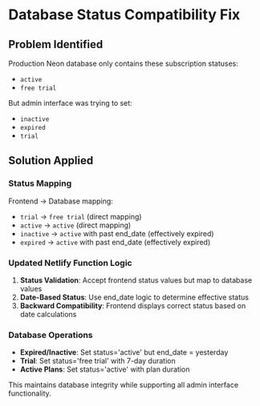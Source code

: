 # Database Status Compatibility Fix

## Problem Identified
Production Neon database only contains these subscription statuses:
- `active` 
- `free trial`

But admin interface was trying to set:
- `inactive`
- `expired` 
- `trial`

## Solution Applied

### Status Mapping
Frontend → Database mapping:
- `trial` → `free trial` (direct mapping)
- `active` → `active` (direct mapping)
- `inactive` → `active` with past end_date (effectively expired)
- `expired` → `active` with past end_date (effectively expired)

### Updated Netlify Function Logic
1. **Status Validation**: Accept frontend status values but map to database values
2. **Date-Based Status**: Use end_date logic to determine effective status
3. **Backward Compatibility**: Frontend displays correct status based on date calculations

### Database Operations
- **Expired/Inactive**: Set status='active' but end_date = yesterday
- **Trial**: Set status='free trial' with 7-day duration  
- **Active Plans**: Set status='active' with plan duration

This maintains database integrity while supporting all admin interface functionality.